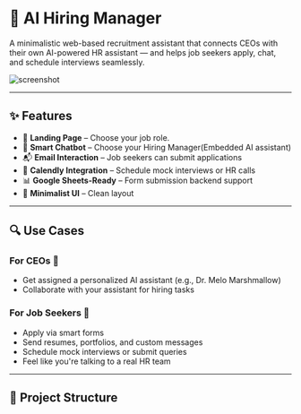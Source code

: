 # 🤖 AI Hiring Manager

A minimalistic web-based recruitment assistant that connects CEOs with their own AI-powered HR assistant — and helps job seekers apply, chat, and schedule interviews seamlessly.

![screenshot](https://your-screenshot-link-if-any)

---

## ✨ Features

- 🔗 **Landing Page** – Choose your job role.
- 🧠 **Smart Chatbot** – Choose your Hiring Manager(Embedded AI assistant)
- 📬 **Email Interaction** – Job seekers can submit applications
- 📅 **Calendly Integration** – Schedule mock interviews or HR calls
- 📊 **Google Sheets-Ready** – Form submission backend support
- 🎨 **Minimalist UI** – Clean layout

---

## 🔍 Use Cases

### For CEOs 👔
- Get assigned a personalized AI assistant (e.g., Dr. Melo Marshmallow)
- Collaborate with your assistant for hiring tasks

### For Job Seekers 💼
- Apply via smart forms
- Send resumes, portfolios, and custom messages
- Schedule mock interviews or submit queries
- Feel like you're talking to a real HR team

---

## 📁 Project Structure

